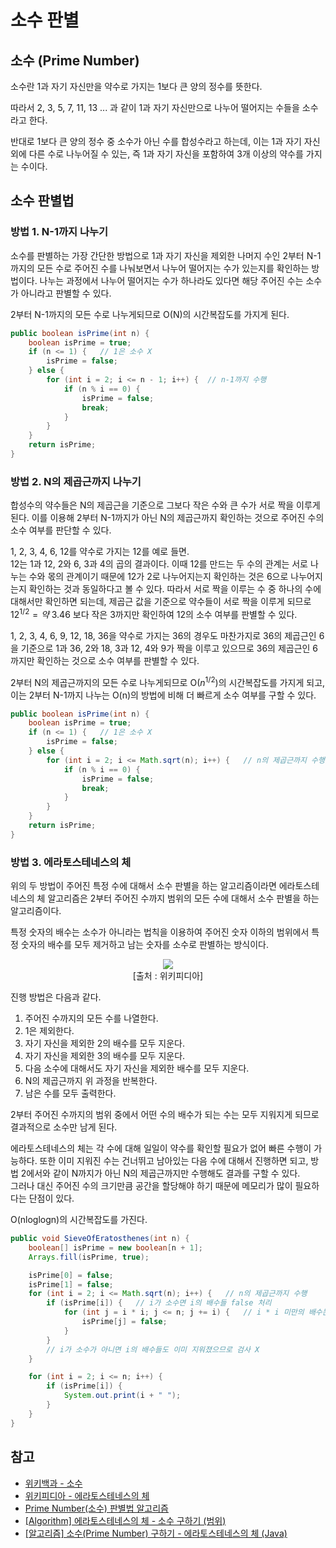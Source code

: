 # 소수 판별

## 소수 (Prime Number)

소수란 1과 자기 자신만을 약수로 가지는 1보다 큰 양의 정수를 뜻한다.

따라서 2, 3, 5, 7, 11, 13 ... 과 같이 1과 자기 자신만으로 나누어 떨어지는 수들을 소수라고 한다.

반대로 1보다 큰 양의 정수 중 소수가 아닌 수를 합성수라고 하는데, 이는 1과 자기 자신 외에 다른 수로 나누어질 수 있는, 즉 1과 자기 자신을 포함하여 3개 이상의 약수를 가지는 수이다.

## 소수 판별법

### 방법 1. N-1까지 나누기

소수를 판별하는 가장 간단한 방법으로 1과 자기 자신을 제외한 나머지 수인 2부터 N-1까지의 모든 수로 주어진 수를 나눠보면서 나누어 떨어지는 수가 있는지를 확인하는 방법이다. 나누는 과정에서 나누어 떨어지는 수가 하나라도 있다면 해당 주어진 수는 소수가 아니라고 판별할 수 있다.

2부터 N-1까지의 모든 수로 나누게되므로 O(N)의 시간복잡도를 가지게 된다.

```java
public boolean isPrime(int n) {
    boolean isPrime = true;
    if (n <= 1) {   // 1은 소수 X
        isPrime = false;
    } else {
        for (int i = 2; i <= n - 1; i++) {  // n-1까지 수행
            if (n % i == 0) {
                isPrime = false;
                break;
            }
        }
    }
    return isPrime;
}
```

### 방법 2. N의 제곱근까지 나누기

합성수의 약수들은 N의 제곱근을 기준으로 그보다 작은 수와 큰 수가 서로 짝을 이루게 된다. 이를 이용해 2부터 N-1까지가 아닌 N의 제곱근까지 확인하는 것으로 주어진 수의 소수 여부를 판단할 수 있다.

1, 2, 3, 4, 6, 12를 약수로 가지는 12를 예로 들면.  
12는 1과 12, 2와 6, 3과 4의 곱의 결과이다. 이때 12를 만드는 두 수의 관계는 서로 나누는 수와 몫의 관계이기 때문에 12가 2로 나누어지는지 확인하는 것은 6으로 나누어지는지 확인하는 것과 동일하다고 볼 수 있다. 따라서 서로 짝을 이루는 수 중 하나의 수에 대해서만 확인하면 되는데, 제곱근 값을 기준으로 약수들이 서로 짝을 이루게 되므로 $12^{1/2} = 약\ 3.46$ 보다 작은 3까지만 확인하여 12의 소수 여부를 판별할 수 있다.

1, 2, 3, 4, 6, 9, 12, 18, 36을 약수로 가지는 36의 경우도 마찬가지로 36의 제곱근인 6을 기준으로 1과 36, 2와 18, 3과 12, 4와 9가 짝을 이루고 있으므로 36의 제곱근인 6까지만 확인하는 것으로 소수 여부를 판별할 수 있다.

2부터 N의 제곱근까지의 모든 수로 나누게되므로 O($n^{1/2}$)의 시간복잡도를 가지게 되고, 이는 2부터 N-1까지 나누는 O(n)의 방법에 비해 더 빠르게 소수 여부를 구할 수 있다.

```java
public boolean isPrime(int n) {
    boolean isPrime = true;
    if (n <= 1) {   // 1은 소수 X
        isPrime = false;
    } else {
        for (int i = 2; i <= Math.sqrt(n); i++) {   // n의 제곱근까지 수행
            if (n % i == 0) {
                isPrime = false;
                break;
            }
        }
    }
    return isPrime;
}
```

### 방법 3. 에라토스테네스의 체

위의 두 방법이 주어진 특정 수에 대해서 소수 판별을 하는 알고리즘이라면 에라토스테네스의 체 알고리즘은 2부터 주어진 수까지 범위의 모든 수에 대해서 소수 판별을 하는 알고리즘이다.

특정 숫자의 배수는 소수가 아니라는 법칙을 이용하여 주어진 숫자 이하의 범위에서 특정 숫자의 배수를 모두 제거하고 남는 숫자를 소수로 판별하는 방식이다.

<p align="center"><img src="https://user-images.githubusercontent.com/41173401/175815134-81b8646a-ff2f-4f6b-a8e1-2d89dbc0f441.gif"><br>[출처 : 위키피디아]</p>

진행 방법은 다음과 같다.

1. 주어진 수까지의 모든 수를 나열한다.
2. 1은 제외한다.
3. 자기 자신을 제외한 2의 배수를 모두 지운다.
4. 자기 자신을 제외한 3의 배수를 모두 지운다.
5. 다음 소수에 대해서도 자기 자신을 제외한 배수를 모두 지운다.
6. N의 제곱근까지 위 과정을 반복한다.
7. 남은 수를 모두 출력한다.

2부터 주어진 수까지의 범위 중에서 어떤 수의 배수가 되는 수는 모두 지워지게 되므로 결과적으로 소수만 남게 된다.

에라토스테네스의 체는 각 수에 대해 일일이 약수를 확인할 필요가 없어 빠른 수행이 가능하다. 또한 이미 지워진 수는 건너뛰고 남아있는 다음 수에 대해서 진행하면 되고, 방법 2에서와 같이 N까지가 아닌 N의 제곱근까지만 수행해도 결과를 구할 수 있다.  
그러나 대신 주어진 수의 크기만큼 공간을 할당해야 하기 때문에 메모리가 많이 필요하다는 단점이 있다.

O(nloglogn)의 시간복잡도를 가진다.

```java
public void SieveOfEratosthenes(int n) {
    boolean[] isPrime = new boolean[n + 1];
    Arrays.fill(isPrime, true);

    isPrime[0] = false;
    isPrime[1] = false;
    for (int i = 2; i <= Math.sqrt(n); i++) {   // n의 제곱근까지 수행
        if (isPrime[i]) {   // i가 소수면 i의 배수들 false 처리
            for (int j = i * i; j <= n; j += i) {   // i * i 미만의 배수는 이미 지워졌으므로 처리 X
                isPrime[j] = false;
            }
        }
        // i가 소수가 아니면 i의 배수들도 이미 지워졌으므로 검사 X
    }

    for (int i = 2; i <= n; i++) {
        if (isPrime[i]) {
            System.out.print(i + " ");
        }
    }
}
```

## 참고

- [위키백과 - 소수](https://ko.wikipedia.org/wiki/%EC%86%8C%EC%88%98_(%EC%88%98%EB%A1%A0))
- [위키피디아 - 에라토스테네스의 체](https://en.wikipedia.org/wiki/Sieve_of_Eratosthenes#Algorithm_complexity)
- [Prime Number(소수) 판별법 알고리즘](https://jm-park.github.io/algorithm/2018/08/06/Prime-Number(%EC%86%8C%EC%88%98)-%ED%8C%90%EB%B3%84%EB%B2%95-%EC%95%8C%EA%B3%A0%EB%A6%AC%EC%A6%98.html)
- [[Algorithm] 에라토스테네스의 체 - 소수 구하기 (범위)](https://coding-factory.tistory.com/600)
- [[알고리즘] 소수(Prime Number) 구하기 - 에라토스테네스의 체 (Java)](https://loosie.tistory.com/267)